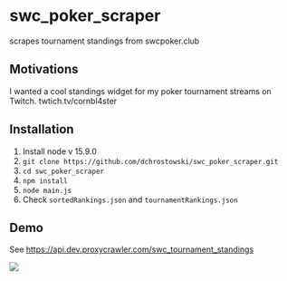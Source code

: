 # swc_poker_scraper

scrapes tournament standings from swcpoker.club

## Motivations
I wanted a cool standings widget for my poker tournament streams on Twitch.  twtich.tv/cornbl4ster

## Installation
1. Install node v 15.9.0
2. `git clone https://github.com/dchrostowski/swc_poker_scraper.git`
3. `cd swc_poker_scraper`
4. `npm install`
5. `node main.js`
6. Check `sortedRankings.json` and `tournamentRankings.json`

## Demo
See https://api.dev.proxycrawler.com/swc_tournament_standings


<img src="https://cybergrime.net/swcdemo.png" />
